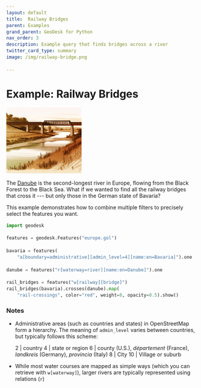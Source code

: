 ```yaml
---
layout: default
title:  Railway Bridges
parent: Examples
grand_parent: GeoDesk for Python
nav_order: 3
description: Example query that finds bridges across a river
twitter_card_type: summary
image: /img/railway-bridge.png

---
```


# Example: Railway Bridges

<img class="float" src="/img/railway-bridge.png" width="200">

The [Danube](https://www.openstreetmap.org/relation/89652) is the second-longest river in Europe, flowing from the Black Forest to the Black Sea. What if we wanted to find all the railway bridges that cross it --- but only those in the German state of Bavaria?

This example demonstrates how to combine multiple filters to precisely select the features you want.

<div style="clear: both;"></div>

```python
import geodesk

features = geodesk.Features("europe.gol")

bavaria = features(
    "a[boundary=administrative][admin_level=4][name:en=Bavaria]").one

danube = features("r[waterway=river][name:en=Danube]").one

rail_bridges = features("w[railway][bridge]")
rail_bridges(bavaria).crosses(danube).map(
    "rail-crossings", color="red", weight=8, opacity=0.5).show()
```

### Notes

- Administrative areas (such as countries and states) in OpenStreetMap form a hierarchy.
  The meaning of `admin_level` varies between countries, but typically follows this scheme:

  2  | country
  4  | state or region
  6  | county (U.S.), *département* (France), *landkreis* (Germany), *provincia* (Italy) 
  8  | City
  10 | Village or suburb

- While most water courses are mapped as simple ways (which you can retrieve with `w[waterway]`), larger rivers are typically represented using relations (`r`)